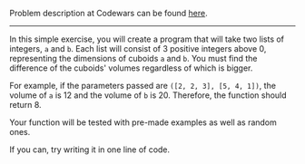 Problem description at Codewars can be found
[here](https://www.codewars.com/kata/58cb43f4256836ed95000f97/train/python).

-------------

In this simple exercise, you will create a program that will take two lists of integers, `a` and
`b`. Each list will consist of 3 positive integers above 0, representing the dimensions of cuboids
`a` and `b`. You must find the difference of the cuboids' volumes regardless of which is bigger.
<br>

For example, if the parameters passed are `([2, 2, 3], [5, 4, 1])`, the volume of `a` is 12 and the
volume of `b` is 20. Therefore, the function should return 8.
<br>

Your function will be tested with pre-made examples as well as random ones.
<br>

If you can, try writing it in one line of code.
